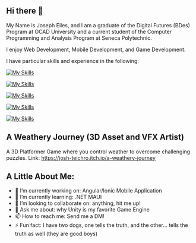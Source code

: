 ## Hi there 👋

My Name is Joseph Eiles, and I am a graduate of the Digital Futures (BDes) Program at OCAD University and a current student of the Computer Programming and Analysis Program at Seneca Polytechnic.

I enjoy Web Development, Mobile Development, and Game Development.

I have particular skills and experience in the following:

[![My Skills](https://skillicons.dev/icons?i=c,cs,cpp,js,java,py,ts)](https://skillicons.dev)

[![My Skills](https://skillicons.dev/icons?i=angular,nextjs,react,express,nodejs)](https://skillicons.dev)

[![My Skills](https://skillicons.dev/icons?i=html,css,tailwind,bootstrap)](https://skillicons.dev)

[![My Skills](https://skillicons.dev/icons?i=azure,dotnet)](https://skillicons.dev)

[![My Skills](https://skillicons.dev/icons?i=blender,unity)](https://skillicons.dev)

## A Weathery Journey (3D Asset and VFX Artist)
A 3D Platformer Game where you control weather to overcome challenging puzzles.
Link: https://josh-teichro.itch.io/a-weathery-journey

## A Little About Me:
- 🔭 I’m currently working on: Angular/Ionic Mobile Application
- 🌱 I’m currently learning: .NET MAUI
- 👯 I’m looking to collaborate on: anything, hit me up!
- 💬 Ask me about: why Unity is my favorite Game Engine
- 📫 How to reach me: Send me a DM!
- ⚡ Fun fact: I have two dogs, one tells the truth, and the other... tells the truth as well (they are good boys)

